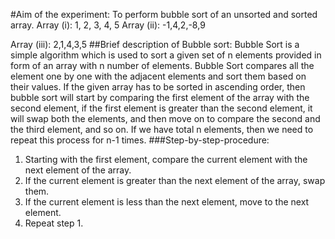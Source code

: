 #Aim of the experiment:
To perform bubble sort of an unsorted and sorted array. 
Array (i):  1, 2, 3, 4, 5
Array (ii): -1,4,2,-8,9

Array (iii): 2,1,4,3,5
##Brief description of Bubble sort:
Bubble Sort is a simple algorithm which is used to sort a given set of n elements provided in form of an array with n number of elements. Bubble Sort compares all the element one by one with the adjacent elements and sort them based on their values.
If the given array has to be sorted in ascending order, then bubble sort will start by comparing the first element of the array with the second element, if the first element is greater than the second element, it will swap both the elements, and then move on to compare the second and the third element, and so on.
If we have total n elements, then we need to repeat this process for n-1 times.
###Step-by-step-procedure:

1.	Starting with the first element, compare the current element with the next element of the array. 
2.	If the current element is greater than the next element of the array, swap them. 
3.	If the current element is less than the next element, move to the next element. 
4.	Repeat step 1.


